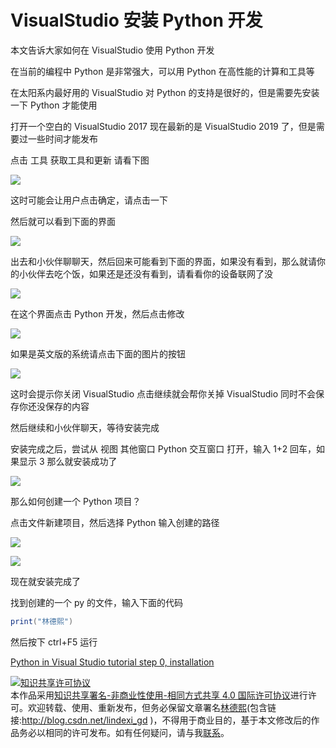 
# VisualStudio 安装 Python 开发

本文告诉大家如何在 VisualStudio 使用 Python 开发

<!--more-->


<!-- csdn -->

在当前的编程中 Python 是非常强大，可以用 Python 在高性能的计算和工具等

在太阳系内最好用的 VisualStudio 对 Python 的支持是很好的，但是需要先安装一下 Python 才能使用

打开一个空白的 VisualStudio 2017 现在最新的是 VisualStudio 2019 了，但是需要过一些时间才能发布

点击 工具 获取工具和更新 请看下图

<!-- ![](image/VisualStudio 安装 Python 开发/VisualStudio 安装 Python 开发0.png) -->

![](http://image.acmx.xyz/lindexi%2F2019120102842707)

这时可能会让用户点击确定，请点击一下

然后就可以看到下面的界面

<!-- ![](image/VisualStudio 安装 Python 开发/VisualStudio 安装 Python 开发1.png) -->

![](http://image.acmx.xyz/lindexi%2F2019120102942335)

出去和小伙伴聊聊天，然后回来可能看到下面的界面，如果没有看到，那么就请你的小伙伴去吃个饭，如果还是还没有看到，请看看你的设备联网了没

<!-- ![](image/VisualStudio 安装 Python 开发/VisualStudio 安装 Python 开发2.png) -->

![](https://i.loli.net/2019/01/20/5c43dd6c8b2ec.jpg)

在这个界面点击 Python 开发，然后点击修改

<!-- ![](image/VisualStudio 安装 Python 开发/VisualStudio 安装 Python 开发3.png) -->

![](http://image.acmx.xyz/lindexi%2F2019120103142303)

如果是英文版的系统请点击下面的图片的按钮

![](https://docs.microsoft.com/en-us/visualstudio/python/media/installation-python-workload.png?wt.mc_id=MVP)

这时会提示你关闭 VisualStudio 点击继续就会帮你关掉 VisualStudio 同时不会保存你还没保存的内容

然后继续和小伙伴聊天，等待安装完成

安装完成之后，尝试从 视图 其他窗口 Python 交互窗口 打开，输入 1+2 回车，如果显示 3 那么就安装成功了

<!-- ![](image/VisualStudio 安装 Python 开发/VisualStudio 安装 Python 开发4.png) -->

![](https://i.loli.net/2019/01/20/5c43df585a4a7.jpg)

那么如何创建一个 Python 项目？

点击文件新建项目，然后选择 Python 输入创建的路径

![](https://docs.microsoft.com/en-us/visualstudio/python/media/vs-getting-started-python-01-new-project.png?wt.mc_id=MVP)

![](http://image.acmx.xyz/lindexi%2F2019120104544736)

现在就安装完成了

找到创建的一个 py 的文件，输入下面的代码

```csharp
print("林德熙")

```

然后按下 ctrl+F5 运行

[Python in Visual Studio tutorial step 0, installation](https://docs.microsoft.com/en-us/visualstudio/python/tutorial-working-with-python-in-visual-studio-step-00-installation?wt.mc_id=MVP )





<a rel="license" href="http://creativecommons.org/licenses/by-nc-sa/4.0/"><img alt="知识共享许可协议" style="border-width:0" src="https://licensebuttons.net/l/by-nc-sa/4.0/88x31.png" /></a><br />本作品采用<a rel="license" href="http://creativecommons.org/licenses/by-nc-sa/4.0/">知识共享署名-非商业性使用-相同方式共享 4.0 国际许可协议</a>进行许可。欢迎转载、使用、重新发布，但务必保留文章署名[林德熙](http://blog.csdn.net/lindexi_gd)(包含链接:http://blog.csdn.net/lindexi_gd )，不得用于商业目的，基于本文修改后的作品务必以相同的许可发布。如有任何疑问，请与我[联系](mailto:lindexi_gd@163.com)。